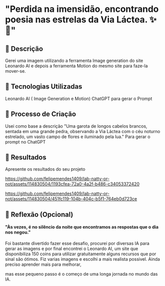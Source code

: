 # "Perdida na imensidão, encontrando poesia nas estrelas da Via Láctea. ✨🌌"


## 📒 Descrição
Gerei uma imagem utilizando a ferramenta Image generation do site Leonardo AI e depois a ferramenta Motion do mesmo site para faze-la mover-se.
## 🤖 Tecnologias Utilizadas
Leonardo AI ( Image Generation e Motion) ChatGPT para gerar o Prompt
## 🧐 Processo de Criação
Usei como base a descrição "Uma garota de longos cabelos brancos, sentada em uma grande pedra, observando a Via Láctea com o céu noturno estrelado, um vasto campo de flores e iluminado pela lua."
Para gerar o prompt no ChatGPT
## 🚀 Resultados
Apresente os resultados do seu projeto


https://github.com/felipemendes1409/lab-natty-or-not/assets/114830504/1193cfea-72a0-4a2f-b486-c34053372420


https://github.com/felipemendes1409/lab-natty-or-not/assets/114830504/451fc119-104b-404c-b5f1-764eb0d723ce



## 💭 Reflexão (Opcional)
<h4>"Às vezes, é no silêncio da noite que encontramos as respostas que o dia nos negou."</h4>
Foi bastante divertido fazer esse desafio, procurei por diversas IA para gerar as imagens e por final encontrei o Leonardo AI, um site que disponibiliza 150 coins para utilizar gratuitamente alguns recursos
que por sinal são ótimos. Fiz varias imagens e escolhi a mais realista possivel.
Ainda preciso aprender mais para melhorar, <p>mas esse pequeno passo é o começo de uma longa jornada no mundo das IA.</p>
